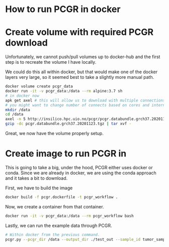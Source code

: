 # How to run PCGR in docker

# Create volume with required PCGR download

Unfortunately, we cannot push/pull volumes up to docker-hub
and the first step is to recreate the volume I have locally.

We could do this all within docker, but that would make one of the docker
layers very large, so it seemed best to take a slightly more manual path.


``` bash
docker volume create pcgr_data
docker run -it -v pcgr_data:/data --rm alpine:3.7 sh
# in docker now
apk get axel # this will allow us to download with multiple connections
# you might want to change number of connects based on cores and internet quality
mkdir /data
cd /data
axel -n 5 http://insilico.hpc.uio.no/pcgr/pcgr.databundle.grch37.20201123.tgz
gzip -dc pcgr.databundle.grch37.20201123.tgz | tar xvf -
```

Great, we now have the volume properly setup.

# Create image to run PCGR in


This is going to take a big, under the hood, PCGR either uses docker or conda.
Since we are already in docker, we are using the conda approach and it takes
a bit to download.

First, we have to build the image

``` bash
docker build -f pcgr.dockerfile -t pcgr_workflow .
```

Now, we create a container from that container.


``` bash
docker run -it -v pcgr_data:/data --rm pcgr_workflow bash
```

Lastly, we can run the example data through PCGR.

``` bash
# Within docker from the previous command.
pcgr.py --pcgr_dir /data --output_dir ./test_out --sample_id tumor_sample.BRCA --genome_assembly grch37 --conf examples/example_BRCA.toml --input_vcf examples/tumor_sample.BRCA.vcf.gz --tumor_site 9 --input_cna examples/tumor_sample.BRCA.cna.tsv --tumor_purity 0.9 --tumor_ploidy 2.0 --include_trials --assay WES --estimate_signatures --estimate_msi_status --estimate_tmb --no_vcf_validate --no-docker
```
